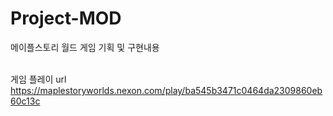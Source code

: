 # Project-MOD
메이플스토리 월드 게임 기획 및 구현내용</br></br>

게임 플레이 url</br>
https://maplestoryworlds.nexon.com/play/ba545b3471c0464da2309860eb60c13c
